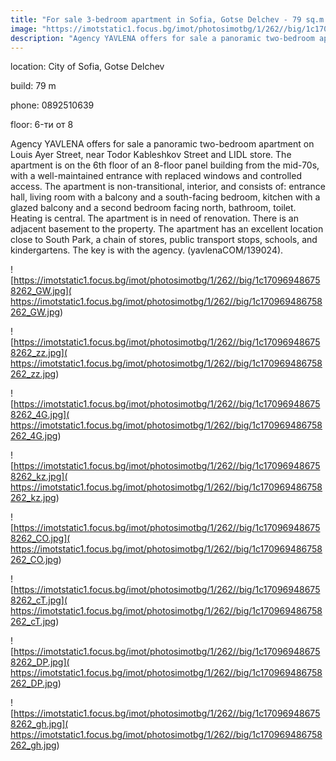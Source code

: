 ```yaml
---
title: "For sale 3-bedroom apartment in Sofia, Gotse Delchev - 79 sq.m / 145000 EUR :: imot.bg Ad"
image: "https://imotstatic1.focus.bg/imot/photosimotbg/1/262//big/1c170969486758262_eY.jpg"
description: "Agency YAVLENA offers for sale a panoramic two-bedroom apartment on Louis Ayer Street, near Todor Kableshkov Street and LIDL store. The apartment is on the 6th floor of an 8-floor panel building from the mid-70s, with a well-maintained entrance with replaced windows and controlled access. The apartment is non-transitional, interior, and consists of: entrance hall, living room with a balcony and a south-facing bedroom, kitchen with a glazed balcony and a second bedroom facing north, bathroom, toilet. Heating is central. The apartment is in need of renovation. There is an adjacent basement to the property. The apartment has an excellent location close to South Park, a chain of stores, public transport stops, schools, and kindergartens. The key is with the agency. (yavlenaCOM/139024)."
---
```


location: City of Sofia, Gotse Delchev

build: 79 m

phone: 0892510639

floor: 6-ти от 8

Agency YAVLENA offers for sale a panoramic two-bedroom apartment on Louis Ayer Street, near Todor Kableshkov Street and LIDL store. The apartment is on the 6th floor of an 8-floor panel building from the mid-70s, with a well-maintained entrance with replaced windows and controlled access. The apartment is non-transitional, interior, and consists of: entrance hall, living room with a balcony and a south-facing bedroom, kitchen with a glazed balcony and a second bedroom facing north, bathroom, toilet. Heating is central. The apartment is in need of renovation. There is an adjacent basement to the property. The apartment has an excellent location close to South Park, a chain of stores, public transport stops, schools, and kindergartens. The key is with the agency. (yavlenaCOM/139024).


![https://imotstatic1.focus.bg/imot/photosimotbg/1/262//big/1c170969486758262_GW.jpg]( https://imotstatic1.focus.bg/imot/photosimotbg/1/262//big/1c170969486758262_GW.jpg)


![https://imotstatic1.focus.bg/imot/photosimotbg/1/262//big/1c170969486758262_zz.jpg]( https://imotstatic1.focus.bg/imot/photosimotbg/1/262//big/1c170969486758262_zz.jpg)


![https://imotstatic1.focus.bg/imot/photosimotbg/1/262//big/1c170969486758262_4G.jpg]( https://imotstatic1.focus.bg/imot/photosimotbg/1/262//big/1c170969486758262_4G.jpg)


![https://imotstatic1.focus.bg/imot/photosimotbg/1/262//big/1c170969486758262_kz.jpg]( https://imotstatic1.focus.bg/imot/photosimotbg/1/262//big/1c170969486758262_kz.jpg)


![https://imotstatic1.focus.bg/imot/photosimotbg/1/262//big/1c170969486758262_CO.jpg]( https://imotstatic1.focus.bg/imot/photosimotbg/1/262//big/1c170969486758262_CO.jpg)


![https://imotstatic1.focus.bg/imot/photosimotbg/1/262//big/1c170969486758262_cT.jpg]( https://imotstatic1.focus.bg/imot/photosimotbg/1/262//big/1c170969486758262_cT.jpg)


![https://imotstatic1.focus.bg/imot/photosimotbg/1/262//big/1c170969486758262_DP.jpg]( https://imotstatic1.focus.bg/imot/photosimotbg/1/262//big/1c170969486758262_DP.jpg)


![https://imotstatic1.focus.bg/imot/photosimotbg/1/262//big/1c170969486758262_gh.jpg]( https://imotstatic1.focus.bg/imot/photosimotbg/1/262//big/1c170969486758262_gh.jpg)


